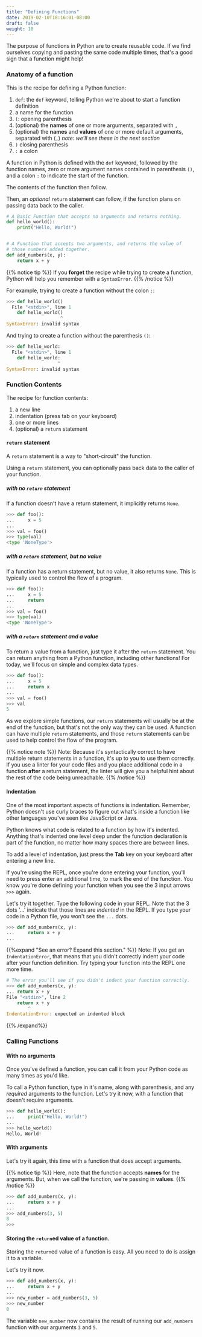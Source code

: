 ```yaml
---
title: "Defining Functions"
date: 2019-02-10T18:16:01-08:00
draft: false
weight: 10
---
```


The purpose of functions in Python are to create reusable code. If we find ourselves copying and pasting the same code multiple times, that's a good sign that a function might help!

### Anatomy of a function

This is the recipe for defining a Python function:

1. `def`: the `def` keyword, telling Python we're about to start a function definition
1. a name for the function
1. `(`: opening parenthesis
1. (optional) the **names** of one or more arguments, separated with `,`
1. (optional) the **names** and **values** of one or more default arguments, separated with (`,`) *note: we'll see these in the next section*
1. `)` closing parenthesis
1. `:` a colon

A function in Python is defined with the `def` keyword, followed by the function names, zero or more argument names contained in parenthesis `()`, and a colon `:` to indicate the start of the function.

The contents of the function then follow.

Then, an *optional* `return` statement can follow, if the function plans on passing data back to the caller.

```python
# A Basic Function that accepts no arguments and returns nothing.
def hello_world():
    print("Hello, World!")


# A Function that accepts two arguments, and returns the value of
# those numbers added together.
def add_numbers(x, y):
    return x + y
```

{{% notice tip %}}
If you **forget** the recipe while trying to create a function, Python will help you remember with a `SyntaxError`.
{{% /notice %}}

For example, trying to create a function without the colon `:`:

```python
>>> def hello_world()
  File "<stdin>", line 1
    def hello_world()
                    ^
SyntaxError: invalid syntax
```

And trying to create a function without the parenthesis `()`:

```python
>>> def hello_world:
  File "<stdin>", line 1
    def hello_world:
                   ^
SyntaxError: invalid syntax
```

### Function Contents

The recipe for function contents:

1. a new line
1. indentation (press tab on your keyboard)
1. one or more lines
1. (optional) a `return` statement

#### `return` statement

A `return` statement is a way to "short-circuit" the function.

Using a `return` statement, you can optionally pass back data to the caller of your function.

##### with no `return` statement

If a function doesn't have a return statement, it implicitly returns `None`.

```python
>>> def foo():
...     x = 5
...
>>> val = foo()
>>> type(val)
<type 'NoneType'>
```

##### with a `return` statement, but no value

If a function has a return statement, but no value, it also returns `None`. This is typically used to control the flow of a program.

```python
>>> def foo():
...     x = 5
...     return
...
>>> val = foo()
>>> type(val)
<type 'NoneType'>
```

##### with a `return` statement and a value

To return a value from a function, just type it after the `return` statement. You can return anything from a Python function, including other functions! For today, we'll focus on simple and complex data types.

```python
>>> def foo():
...     x = 5
...     return x
...
>>> val = foo()
>>> val
5
```

As we explore simple functions, our `return` statements will usually be at the end of the function, but that's not the only way they can be used. A function can have multiple `return` statements, and those `return` statements can be used to help control the flow of the program.

{{% notice note %}}
Note: Because it's syntactically correct to have multiple return statements in a function, it's up to you to use them correctly. If you use a linter for your code files and you place additional code in a function **after** a return statement, the
linter will give you a helpful hint about the rest of the code being unreachable.
{{% /notice %}}

#### Indentation

One of the most important aspects of functions is indentation. Remember, Python doesn't use curly braces to figure out what's inside a function like other languages you've seen like JavaScript or Java.

Python knows what code is related to a function by how it's indented. Anything that's indented one level deep under the function declaration is part of the function, no matter how many spaces there are between lines.

To add a level of indentation, just press the **Tab** key on your keyboard after entering a new line.

If you're using the REPL, once you're done entering your function, you'll need to press enter an additional time, to mark the end of the function. You know you're done defining your function when you see the 3 input arrows `>>>` again.

Let's try it together. Type the following code in your REPL. Note that the 3 dots '...' indicate that those lines are *indented* in the REPL. If you type your code in a Python file, you won't see the `...` dots.

```python
>>> def add_numbers(x, y):
...     return x + y
...
```

{{%expand "See an error? Expand this section." %}}
Note: If you get an `IndentationError`, that means that you didn't correctly indent your code after your function definition. Try typing your function into the REPL one more time.

```python
# The error you'll see if you didn't indent your function correctly.
>>> def add_numbers(x, y):
... return x + y
File "<stdin>", line 2
    return x + y
        ^
IndentationError: expected an indented block
```
{{% /expand%}}

### Calling Functions

#### With no arguments

Once you've defined a function, you can call it from your Python code as many times as you'd like.

To call a Python function, type in it's name, along with parenthesis, and any *required* arguments to the function. Let's try it now, with a function that doesn't require arguments.

```python
>>> def hello_world():
...     print("Hello, World!")
...
>>> hello_world()
Hello, World!
```

#### With arguments

Let's try it again, this time with a function that does accept arguments.

{{% notice tip %}}
Here, note that the function accepts **names** for the arguments. But, when we call the function, we're passing in **values**.
{{% /notice %}}

```python
>>> def add_numbers(x, y):
...     return x + y
...
>>> add_numbers(3, 5)
8
>>>
```

#### Storing the `return`ed value of a function.

Storing the `return`ed value of a function is easy. All you need to do is assign it to a variable.

Let's try it now.

```python
>>> def add_numbers(x, y):
...     return x + y
...
>>> new_number = add_numbers(3, 5)
>>> new_number
8
```

The variable `new_number` now contains the result of running our `add_numbers` function with our arguments `3` and `5`.
